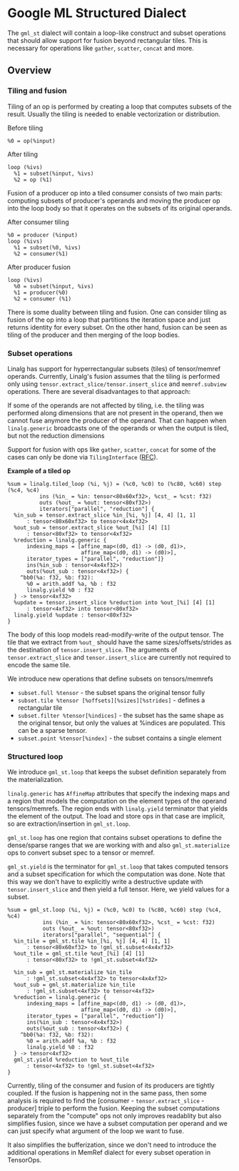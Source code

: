 # Google ML Structured Dialect
 
The `gml_st` dialect will contain a loop-like construct and subset operations
that should allow support for fusion beyond rectangular tiles. This is necessary
for operations like `gather`, `scatter`, `concat` and more.

## Overview
### Tiling and fusion

Tiling of an op is performed by creating a loop that computes subsets of the
result. Usually the tiling is needed to enable vectorization or distribution.

Before tiling

```
%0 = op(%input)
```

After tiling

```
loop (%ivs)
  %1 = subset(%input, %ivs)
  %2 = op (%1)
```

Fusion of a producer op into a tiled consumer consists of two main parts:
computing subsets of producer's operands and moving the producer op into the
loop body so that it operates on the subsets of its original operands.

After consumer tiling
```
%0 = producer (%input)
loop (%ivs)
  %1 = subset(%0, %ivs)
  %2 = consumer(%1)
```

After producer fusion

```
loop (%ivs)
  %0 = subset(%input, %ivs)
  %1 = producer(%0)
  %2 = consumer (%1)
```

There is some duality between tiling and fusion. One can consider tiling as
fusion of the op into a loop that partitions the iteration space and just
returns identity for every subset. On the other hand, fusion can be seen as
tiling of the producer and then merging of the loop bodies.

### Subset operations

Linalg has support for hyperrectangular subsets (tiles) of tensor/memref
operands. Currently, Linalg's fusion assumes that the tiling is performed only
using `tensor.extract_slice/tensor.insert_slice` and `memref.subview`
operations.
There are several disadvantages to that approach:

If some of the operands are not affected by tiling, i.e. the tiling was
performed along dimensions that are not present in the operand, then we cannot
fuse anymore the producer of the operand. That can happen when `linalg.generic`
broadcasts one of the operands or when the output is tiled, but not the
reduction dimensions

Support for fusion with ops like `gather`, `scatter`, `concat` for some of the
cases can only be done via `TilingInterface`
([RFC](https://llvm.discourse.group/t/rfc-for-tilinginterface-for-tiling-operations-that-dont-fit-into-linalg-structured-operation-definition/3897/7)).

**Example of a tiled op**

```
%sum = linalg.tiled_loop (%i, %j) = (%c0, %c0) to (%c80, %c60) step (%c4, %c4)
          ins (%in_ = %in: tensor<80x60xf32>, %cst_ = %cst: f32)
          outs (%out_ = %out: tensor<80xf32>)
          iterators["parallel", "reduction"] {
  %in_sub = tensor.extract_slice %in_[%i, %j] [4, 4] [1, 1]
      : tensor<80x60xf32> to tensor<4x4xf32>
  %out_sub = tensor.extract_slice %out_[%i] [4] [1]
      : tensor<80xf32> to tensor<4xf32>
  %reduction = linalg.generic {
      indexing_maps = [affine_map<(d0, d1) -> (d0, d1)>,
                       affine_map<(d0, d1) -> (d0)>],
      iterator_types = ["parallel", "reduction"]}
      ins(%in_sub : tensor<4x4xf32>)
      outs(%out_sub : tensor<4xf32>) {
    ^bb0(%a: f32, %b: f32):
      %0 = arith.addf %a, %b : f32
      linalg.yield %0 : f32
  } -> tensor<4xf32>
  %update = tensor.insert_slice %reduction into %out_[%i] [4] [1]
      : tensor<4xf32> into tensor<80xf32>
  linalg.yield %update : tensor<80xf32>
}
```

The body of this loop models read-modify-write of the output tensor. The tile
that we extract from `%out_` should have the same sizes/offsets/strides as the
destination of `tensor.insert_slice`. The arguments of `tensor.extract_slice`
and `tensor.insert_slice` are currently not required to encode the same tile.

We introduce new operations that define subsets on tensors/memrefs

 * `subset.full %tensor` - the subset spans the original tensor fully
 * `subset.tile %tensor [%offsets][%sizes][%strides]` - defines a rectangular
   tile
 * `subset.filter %tensor[%indices]` - the subset has the same shape as the
   original tensor, but only the values at %indices are populated. This can be a
   sparse tensor.
 * `subset.point %tensor[%index]` - the subset contains a single element

### Structured loop

We introduce `gml_st.loop` that keeps the subset definition separately from the
materialization.

`linalg.generic` has `AffineMap` attributes that specify the indexing maps and a
region that models the computation on the element types of the operand
tensors/memrefs. The region ends with `linalg.yield` terminator that yields the
element of the output. The load and store ops in that case are implicit, so
are extraction/insertion in `gml_st.loop`.

`gml_st.loop` has one region that contains subset operations to define the
dense/sparse ranges that we are working with and also `gml_st.materialize` ops
to convert subset spec to a tensor or memref.

`gml_st.yield` is the terminator for `gml_st.loop` that takes computed tensors
and a subset specification for which the computation was done. Note that this
way we don't have to explicitly write a destructive update with
`tensor.insert_slice` and then yield a full tensor. Here, we yield values for a
subset.


```
%sum = gml_st.loop (%i, %j) = (%c0, %c0) to (%c80, %c60) step (%c4, %c4)
           ins (%in_ = %in: tensor<80x60xf32>, %cst_ = %cst: f32)
           outs (%out_ = %out: tensor<80xf32>)
           iterators["parallel", "sequential"] {
  %in_tile = gml_st.tile %in_[%i, %j] [4, 4] [1, 1]
      : tensor<80x60xf32> to !gml_st.subset<4x4xf32>
  %out_tile = gml_st.tile %out_[%i] [4] [1]
      : tensor<80xf32> to !gml_st.subset<4xf32>

  %in_sub = gml_st.materialize %in_tile
      : !gml_st.subset<4x4xf32> to tensor<4x4xf32>
  %out_sub = gml_st.materialize %in_tile
      : !gml_st.subset<4xf32> to tensor<4xf32>
  %reduction = linalg.generic {
      indexing_maps = [affine_map<(d0, d1) -> (d0, d1)>,
                       affine_map<(d0, d1) -> (d0)>],
      iterator_types = ["parallel", "reduction"]}
      ins(%in_sub : tensor<4x4xf32>)
      outs(%out_sub : tensor<4xf32>) {
    ^bb0(%a: f32, %b: f32):
      %0 = arith.addf %a, %b : f32
      linalg.yield %0 : f32
  } -> tensor<4xf32>
  gml_st.yield %reduction to %out_tile
      : tensor<4xf32> to !gml_st.subset<4xf32>
}
```

Currently, tiling of the consumer and fusion of its producers are tightly
coupled. If the fusion is happening not in the same pass, then some analysis is
required to find the [consumer - `tensor.extract_slice` - producer] triple to
perform the fusion. Keeping the subset computations separately from the
"compute" ops not only improves readablity but also simplifies fusion, since we
have a subset computation per operand and we can just specify what argument of
the loop we want to fuse.

It also simplifies the bufferization, since we don't need to introduce the
additional operations in MemRef dialect for every subset operation in TensorOps.
